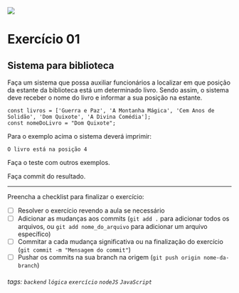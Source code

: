 ![](https://i.imgur.com/xG74tOh.png)

# Exercício 01

## Sistema para biblioteca

Faça um sistema que possa auxiliar funcionários a localizar em que posição da estante da biblioteca está um determinado livro. Sendo assim, o sistema deve receber o nome do livro e informar a sua posição na estante.

```javascript=
const livros = ['Guerra e Paz', 'A Montanha Mágica', 'Cem Anos de Solidão', 'Dom Quixote', 'A Divina Comédia'];
const nomeDoLivro = "Dom Quixote";
```

Para o exemplo acima o sistema deverá imprimir:

```
O livro está na posição 4
```

Faça o teste com outros exemplos.

Faça commit do resultado.

---

Preencha a checklist para finalizar o exercício:

-   [ ] Resolver o exercício revendo a aula se necessário
-   [ ] Adicionar as mudanças aos commits (`git add .` para adicionar todos os arquivos, ou `git add nome_do_arquivo` para adicionar um arquivo específico)
-   [ ] Commitar a cada mudança significativa ou na finalização do exercício (`git commit -m "Mensagem do commit"`)
-   [ ] Pushar os commits na sua branch na origem (`git push origin nome-da-branch`)

###### tags: `backend` `lógica` `exercício` `nodeJS` `JavaScript`
